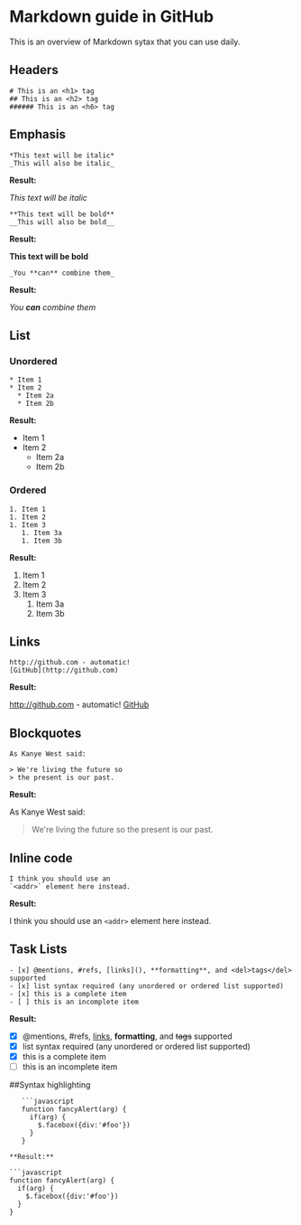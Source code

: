 # Markdown guide in GitHub
This is an overview of Markdown sytax that you can use daily.

## Headers
```
# This is an <h1> tag
## This is an <h2> tag
###### This is an <h6> tag
```

## Emphasis
```
*This text will be italic*
_This will also be italic_
```
**Result:**

*This text will be italic*

```
**This text will be bold**
__This will also be bold__
```
**Result:**

**This text will be bold**

```
_You **can** combine them_
```
**Result:**

_You **can** combine them_

## List

### Unordered
```
* Item 1
* Item 2
  * Item 2a
  * Item 2b
```
**Result:**

* Item 1
* Item 2
  * Item 2a
  * Item 2b

### Ordered
```
1. Item 1
1. Item 2
1. Item 3
   1. Item 3a
   1. Item 3b
```
**Result:**

1. Item 1
1. Item 2
1. Item 3
   1. Item 3a
   1. Item 3b

## Links
```
http://github.com - automatic!
[GitHub](http://github.com)
```
**Result:**

http://github.com - automatic!
[GitHub](http://github.com)

## Blockquotes
```
As Kanye West said:

> We're living the future so
> the present is our past.
```
**Result:**

As Kanye West said:

> We're living the future so
> the present is our past.

## Inline code
```
I think you should use an
`<addr>` element here instead.
```
**Result:**

I think you should use an
`<addr>` element here instead.

## Task Lists
```
- [x] @mentions, #refs, [links](), **formatting**, and <del>tags</del> supported
- [x] list syntax required (any unordered or ordered list supported)
- [x] this is a complete item
- [ ] this is an incomplete item
```
**Result:**

- [x] @mentions, #refs, [links](), **formatting**, and <del>tags</del> supported
- [x] list syntax required (any unordered or ordered list supported)
- [x] this is a complete item
- [ ] this is an incomplete item

##Syntax highlighting
```
   ```javascript
   function fancyAlert(arg) {
     if(arg) {
       $.facebox({div:'#foo'})
     }
   }
   ```
```
**Result:**

```javascript
function fancyAlert(arg) {
  if(arg) {
    $.facebox({div:'#foo'})
  }
}
```
